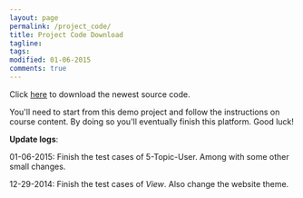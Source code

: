 ```yaml
---
layout: page
permalink: /project_code/
title: Project Code Download
tagline: 
tags: 
modified: 01-06-2015
comments: true
---
```


Click [here](/files/project-01-06-2015.tar) to download the newest source code.

You'll need to start from this demo project and follow the instructions on course content. By doing so you'll eventually finish this platform. Good luck!

**Update logs**:

01-06-2015: Finish the test cases of 5-Topic-User. Among with some other small changes. 

12-29-2014: Finish the test cases of *View*. Also change the website theme. 
